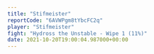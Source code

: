 ```yaml
---
title: "Stifmeister"
reportCode: "6AVWPgm8tYbcFC2q"
player: "Stifmeister"
fight: "Hydross the Unstable - Wipe 1 (11%)"
date: 2021-10-20T19:00:04.987000+00:00
---
```

